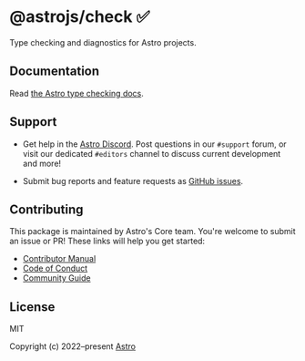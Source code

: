# @astrojs/check ✅

Type checking and diagnostics for Astro projects.

## Documentation

Read [the Astro type checking docs][docs].

## Support

- Get help in the [Astro Discord][discord]. Post questions in our `#support` forum, or visit our dedicated `#editors` channel to discuss current development and more!

- Submit bug reports and feature requests as [GitHub issues][issues].

## Contributing

This package is maintained by Astro's Core team. You're welcome to submit an issue or PR! These links will help you get started:

- [Contributor Manual][contributing]
- [Code of Conduct][coc]
- [Community Guide][community]

## License

MIT

Copyright (c) 2022–present [Astro][astro]

[astro]: https://astro.build/
[docs]: https://docs.astro.build/en/guides/typescript/#type-checking
[contributing]: https://github.com/withastro/language-tools/blob/main/CONTRIBUTING.md
[coc]: https://github.com/withastro/.github/blob/main/CODE_OF_CONDUCT.md
[community]: https://github.com/withastro/.github/blob/main/COMMUNITY_GUIDE.md
[discord]: https://astro.build/chat/
[issues]: https://github.com/withastro/language-tools/issues
[astro-integration]: https://docs.astro.build/en/guides/integrations-guide/

